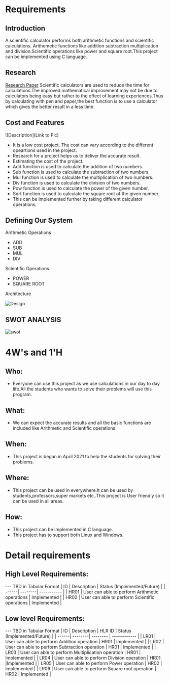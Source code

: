 # Requirements
## Introduction
A scientific calculator performs both arithmetic functions and scientific calculations. Arithemetic functions like addition subtraction multiplication and division.Scientific operations like power and square root.This project can be implemented using C language. 

## Research
[Research Paper](https://www.researchgate.net/publication/273803590_The_Effect_of_Calculator_Use_on_College_Students'_Mathematical_Performance)
Scientific calculators are used to reduce the time for calculations.The improved mathematical improvement may not be due to calculators being easy but rather to the effect of learning experiences.Thus by calculating with pen and paper,the best function is to use a calculator which gives the better result in a less time.
## Cost and Features
![Description](Link to Pic)
- It is a low cost project. The cost  can vary according to the different opeartions used in the project.
- Research for a project helps us to deliver the accurate result.
- Estimating the cost of the project.
- Add function is used to calculate the addition of two numbers.
- Sub function is used to calculate the subtraction of two numbers.
- Mul function is used to calculate the multiplication of two numbers.
- Div function is used to calculate the division of two numbers.
- Pow function is used to calculate the power of the given number.
- Sqrt function is used to calculate the square root of the given number.
- This can be implemented further by taking different calculator operations.
## Defining Our System
Arithmetic Operations
   - ADD
   - SUB
   - MUL
   - DIV

Scientific Operations
   - POWER
   - SQUARE ROOT

Architecture

![Design](https://user-images.githubusercontent.com/80764179/114425539-cd069780-9bd6-11eb-8590-19c24360606b.PNG)

## SWOT ANALYSIS
![swot](https://user-images.githubusercontent.com/80764179/114836285-1e3da380-9df0-11eb-8c28-501749048984.png)



# 4W&#39;s and 1&#39;H

## Who:

- Everyone can use this project as we use calculations in our day to day life.All the students who wants to solve their problems will use this program.

## What:

- We can expect the accurate results and all the basic functions are included like Arithmetic and Scientific operations.

## When:

- This project is began in April 2021 to help the students for solving their problems.

## Where:

- This project can be used in everywhere.It can be used by students,professors,super markets etc..This project is User friendly so it can be used in all areas.

## How:

- This project can be implemented in C language.
- This project has to support both Linux and Windows.

# Detail requirements
## High Level Requirements:
--- TBD in Tabular Format 
| ID | Description | Status (Implemented/Future) |
| ------| --------| -----------                |
| HR01 | User can able to perform Arithmetic operations | Implemented |
| HR02 | User can able to perform Scientific operations | Implemented |


##  Low level Requirements:
--- TBD in Tabular Format 
| ID | Description | HLR ID | Status (Implemented/Future) |
| ------| --------| -------- | ------------               |
| LR01 | User can able to perform Addition operation | HR01 | Implemented |
| LR02 | User can able to perform Subtraction operation | HR01 | Implemented |
| LR03 | User can able to perform Multiplication operation | HR01 | Implemented |
| LR04 | User can able to perform Division operation | HR01 |Implemented |
| LR05 | User can able to perform Power operation | HR02 | Implemented |
| LR06 | User can able to perform Square root operation | HR02 | Implemented |
